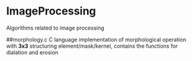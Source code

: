# ImageProcessing
Algorithms related to image processing

##morphology.c
C language implementation of morphological operation with **3x3** structuring element/mask/kernel, contains the functions for dialation and erosion
